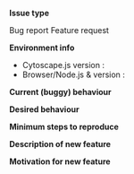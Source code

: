**Issue type**

<!-- 
Are you submitting a bug report or a feature request?

When submitting a bug report, check the following:
- The report has a descriptive title.
- The bug still exists in most recent version of the library.

A request for help or a requests for a how-to should be directed to Stack Overflow:
http://stackoverflow.com/questions/tagged/cytoscape.js 
-->

<!-- Delete one option -->
Bug report
Feature request 




<!-- BUG REPORT : Delete if requesting a feature -->

**Environment info**

- Cytoscape.js version : 
- Browser/Node.js & version : 

**Current (buggy) behaviour**

<!-- What does the bug do? -->


**Desired behaviour**

<!-- What do you expect Cytoscape.js to do instead? -->


**Minimum steps to reproduce**

<!-- 
Write out an overview of what you need to do to reproduce the issue.

Fork/clone this JSBin demo and reproduce your issue so that your issue can be addressed quickly:
http://jsbin.com/teworah

If your code to reproduce is only two or three lines, you can write it in the issue instead.  Format your code in backtick code blocks like this:

```js
my.code();
```
-->

<!-- END BUG REPORT -->




<!-- FEATURE REQUEST : Delete if reporting a bug -->

**Description of new feature**

<!-- What should the new feature do?  For visual features, include an image/mockup of the expected output. -->


**Motivation for new feature**

<!-- Describe your use case for this new feature. -->


<!-- END FEATURE REQUEST -->

